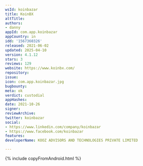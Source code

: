 ```yaml
---
wsId: koinbazar
title: KoinBX
altTitle: 
authors:
- danny
appId: com.app.koinbazar
appCountry: in
idd: '1567360326'
released: 2021-06-02
updated: 2025-04-10
version: 4.1.12
stars: 3
reviews: 129
website: https://www.koinbx.com/
repository: 
issue: 
icon: com.app.koinbazar.jpg
bugbounty: 
meta: ok
verdict: custodial
appHashes: 
date: 2021-10-26
signer: 
reviewArchive: 
twitter: koinbazar
social:
- https://www.linkedin.com/company/koinbazar
- https://www.facebook.com/koinbazar
features: 
developerName: KOOZ ADVISORS AND TECHNOLOGIES PRIVATE LIMITED

---
```


{% include copyFromAndroid.html %}

